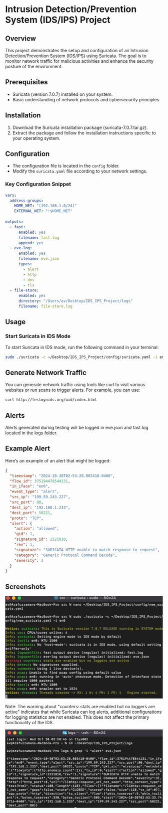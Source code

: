 # Intrusion Detection/Prevention System (IDS/IPS) Project

## Overview
This project demonstrates the setup and configuration of an Intrusion Detection/Prevention System (IDS/IPS) using Suricata. The goal is to monitor network traffic for malicious activities and enhance the security posture of the environment.

## Prerequisites
- Suricata (version 7.0.7) installed on your system.
- Basic understanding of network protocols and cybersecurity principles.

## Installation
1. Download the Suricata installation package (suricata-7.0.7.tar.gz).
2. Extract the package and follow the installation instructions specific to your operating system.

## Configuration
- The configuration file is located in the `config` folder. 
- Modify the `suricata.yaml` file according to your network settings. 

### Key Configuration Snippet
```yaml
vars:
  address-groups:
    HOME_NET: "[192.168.1.0/24]"
    EXTERNAL_NET: "!$HOME_NET"

outputs:
  - fast:
      enabled: yes
      filename: fast.log
      append: yes
  - eve-log:
      enabled: yes
      filename: eve.json
      types:
        - alert
        - http
        - dns
        - tls
  - file-store:
      enabled: yes
      directory: "/Users/av/Desktop/IDS_IPS_Project/logs"
      filename: file-store.log
```

## Usage

### Start Suricata in IDS Mode
To start Suricata in IDS mode, run the following command in your terminal:

```bash
sudo ./suricata -c ~/Desktop/IDS_IPS_Project/config/suricata.yaml -i en0
```
## Generate Network Traffic
You can generate network traffic using tools like curl to visit various websites or run scans to trigger alerts. For example, you can use:
```bash
curl http://testmynids.org/uid/index.html
```
## Alerts
Alerts generated during testing will be logged in eve.json and fast.log located in the logs folder.

## Example Alert
Here’s an example of an alert that might be logged:

```json
{
  "timestamp": "2024-10-30T02:53:28.803418-0400",
  "flow_id": 375194478544131,
  "in_iface": "en0",
  "event_type": "alert",
  "src_ip": "199.59.243.227",
  "src_port": 80,
  "dest_ip": "192.168.1.233",
  "dest_port": 50221,
  "proto": "TCP",
  "alert": {
    "action": "allowed",
    "gid": 1,
    "signature_id": 2221010,
    "rev": 1,
    "signature": "SURICATA HTTP unable to match response to request",
    "category": "Generic Protocol Command Decode",
    "severity": 3
  }
}
```
## Screenshots
![Suricata Running](screenshots/Suricata_Running.png)

Note: The warning about "counters: stats are enabled but no loggers are active" indicates that while Suricata can log alerts, additional configurations for logging statistics are not enabled. This does not affect the primary functionality of the IDS.

![Alert Detected](screenshots/Alert_Detected.png)


